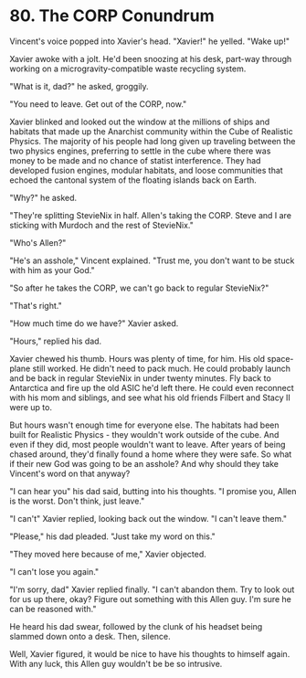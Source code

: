 # 80. The CORP Conundrum

Vincent's voice popped into Xavier's head. "Xavier!" he yelled. "Wake up!"

Xavier awoke with a jolt. He'd been snoozing at his desk, part-way through working on a microgravity-compatible waste recycling system.

"What is it, dad?" he asked, groggily.

"You need to leave. Get out of the CORP, now."

Xavier blinked and looked out the window at the millions of ships and habitats that made up the Anarchist community within the Cube of Realistic Physics. The majority of his people had long given up traveling between the two physics engines, preferring to settle in the cube where there was money to be made and no chance of statist interference. They had developed fusion engines, modular habitats, and loose communities that echoed the cantonal system of the floating islands back on Earth.

"Why?" he asked.

"They're splitting StevieNix in half. Allen's taking the CORP. Steve and I are sticking with Murdoch and the rest of StevieNix."

"Who's Allen?"

"He's an asshole," Vincent explained. "Trust me, you don't want to be stuck with him as your God."

"So after he takes the CORP, we can't go back to regular StevieNix?"

"That's right."

"How much time do we have?" Xavier asked.

"Hours," replied his dad.

Xavier chewed his thumb. Hours was plenty of time, for him. His old space-plane still worked. He didn't need to pack much. He could probably launch and be back in regular StevieNix in under twenty minutes. Fly back to Antarctica and fire up the old ASIC he'd left there. He could even reconnect with his mom and siblings, and see what his old friends Filbert and Stacy II were up to.

But hours wasn't enough time for everyone else. The habitats had been built for Realistic Physics - they wouldn't work outside of the cube. And even if they did, most people wouldn't want to leave. After years of being chased around, they'd finally found a home where they were safe. So what if their new God was going to be an asshole? And why should they take Vincent's word on that anyway?

"I can hear you" his dad said, butting into his thoughts. "I promise you, Allen is the worst. Don't think, just leave."

"I can't" Xavier replied, looking back out the window. "I can't leave them."

"Please," his dad pleaded. "Just take my word on this."

"They moved here because of me," Xavier objected.

"I can't lose you again."

"I'm sorry, dad" Xavier replied finally. "I can't abandon them. Try to look out for us up there, okay? Figure out something with this Allen guy. I'm sure he can be reasoned with."

He heard his dad swear, followed by the clunk of his headset being slammed down onto a desk. Then, silence.

Well, Xavier figured, it would be nice to have his thoughts to himself again. With any luck, this Allen guy wouldn't be be so intrusive.
